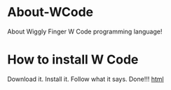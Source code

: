 # About-WCode
About Wiggly Finger W Code programming language!
# How to install W Code
Download it. Install it. Follow what it says. Done!!!
[html](./Code.html)
